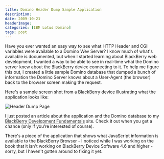 ```yaml
---
title: Domino Header Dump Sample Application
description: 
date: 2009-10-21
headerImage: 
categories: [IBM Lotus Domino]
tags: post
---
```


Have you ever wanted an easy way to see what HTTP Header and CGI variables were available to a Domino Wev Server? I know much of what's available is documented, but when I started learning about BlackBerry web development, I wanted a way to be able to see in real-time what the Domino server knew about the BlackBerry device connecting to it. To help me figure this out, I created a little sample Domino database that dumped a bunch of information the Domino Server knows about a User-Agent (the browser) back to the browser screen making the request.

Here's a sample screen shot from a BlackBerry device illustrating what the application looks like:

![](images/stories/jmw08_11.jpg "Header Dump Page")

I just posted an article about the application and the Domino database to my [BlackBerry Development Fundamentals](http://bbdevfundamentals.com/code-samples/header-dump-domino.html) site. Check it out when you get a chance (only if you're interested of course).

There's a piece of the application that shows what JavaScript information is available to the BlackBerry Browser - I noticed while I was working on the book that it isn't working on BlackBerry Device Software 4.6 and higher - sorry, but I haven't gotten around to fixing it yet.